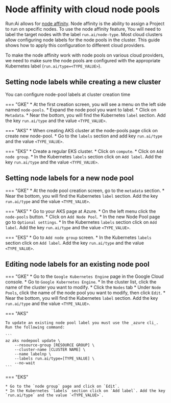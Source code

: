 # Node affinity with cloud node pools


Run:Ai allows for [node affinity](../../admin-ui-setup/project-setup.md#other-project-properties). Node affinity is the ability to assign a Project to run on specific nodes.
To use the node affinity feature, You will need to label the target nodes with the label  `run.ai/node-type`. Most cloud clusters allow configuring node labels for the node pools in the cluster. This guide shows how to apply this configuration to different cloud providers.

To make the node affinity work with node pools on various cloud providers, we need to make sure the node pools are configured with the appropriate Kubernetes label (`run.ai/type=<TYPE_VALUE>`).


## Setting node labels while creating a new cluster

You can configure node-pool labels at cluster creation time

=== "GKE"
    * At the first creation screen, you will see a menu on the left side named `node-pools`.
    * Expand the node pool you want to label.
    * Click on `Metadata`.
    * Near the bottom, you will find the Kubernetes `label` section. Add the key `run.ai/type` and the value `<TYPE_VALUE>`.

=== "AKS"
    * When creating AKS cluster at the node-pools page click on create new node-pool.
    * Go to the `labels` section and add key `run.ai/type` and the value `<TYPE_VALUE>`.


=== "EKS"
    * Create a regular EKS cluster.
    * Click on `compute`.
    * Click on `Add node group`.
    * In the Kubernetes `labels` section click on `Add label`. Add the key `run.ai/type` and the value `<TYPE_VALUE>`.


## Setting node labels for a new node pool

=== "GKE"
    * At the node pool creation screen, go to the `metadata` section.
    * Near the bottom, you will find the Kubernetes `label` section. Add the key `run.ai/type` and the value `<TYPE_VALUE>`.

=== "AKS"
    * Go to your AKS page at Azure.
    * On the left menu click the `node-pools` button.
    * Click on `Add Node Pool`.
    * In the new Node Pool page go to `Optional settings`.
    * In the Kubernetes `labels` section click on `Add label`. Add the key `run.ai/type` and the value `<TYPE_VALUE>`.

=== "EKS"
    * Go to `Add node group` screen.
    * In the Kubernetes `labels` section click on `Add label`. Add the key `run.ai/type` and the value `<TYPE_VALUE>`.

## Editing node labels for an existing node pool

=== "GKE"
    * Go to the `Google Kubernetes Engine` page in the Google Cloud console.
    * Go to `Google Kubernetes Engine`.
    * In the cluster list, click the name of the cluster you want to modify.
    * Click the `Nodes` tab
    * Under `Node Pools`, click the name of the node pool you want to modify, then click `Edit`.
    * Near the bottom, you will find the Kubernetes `label` section. Add the key `run.ai/type` and the value `<TYPE_VALUE>`.


=== "AKS"

    To update an existing node pool label you must use the _azure cli_. Run the following command:

    ```
    az aks nodepool update \
        --resource-group [RESOURCE GROUP] \
        --cluster-name [CLUSTER NAME] \
        --name labelnp \
        --labels run.ai/type=[TYPE_VALUE] \
        --no-wait
    ```

=== "EKS"

    * Go to the `node group` page and click on `Edit`.
    * In the Kubernetes `labels` section click on `Add label`. Add the key `run.ai/type` and the value `<TYPE_VALUE>`.





